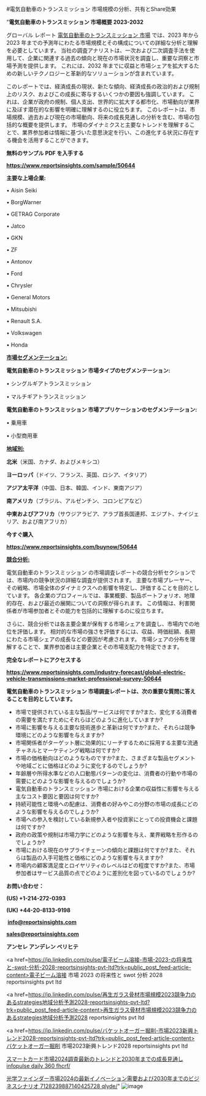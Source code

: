 #電気自動車のトランスミッション 市場規模の分析、共有とShare効果

"<strong>電気自動車のトランスミッション 市場概要 2023-2032</strong>

グローバル レポート <a href=https://www.reportsinsights.com/sample/50644>電気自動車のトランスミッション 市場</a> では、2023 年から 2023 年までの予測年にわたる市場規模とその構成についての詳細な分析と理解を必要としています。 当社の調査アナリストは、一次および二次調査手法を使用して、企業に関連する過去の傾向と現在の市場状況を調査し、重要な洞察と市場予測を提供します。 これには、2032 年までに収益と市場シェアを拡大​​するための新しいテクノロジーと革新的なソリューションが含まれています。

このレポートでは、経済成長の現状、新たな傾向、経済成長の政治的および規制上のリスク、およびこの成長に寄与するいくつかの要因も強調しています。 これは、企業が政府の規制、個人支出、世界的に拡大する都市化、市場動向が業界に及ぼす潜在的な影響を明確に理解するのに役立ちます。 このレポートは、市場規模、過去および現在の市場動向、将来の成長見通しの分析を含む、市場の包括的な概要を提供します。 市場のダイナミクスと主要なトレンドを理解することで、業界参加者は情報に基づいた意思決定を行い、この進化する状況に存在する機会を活用することができます。

<strong><b>無料のサンプル PDF を入手する</b></strong>

<a href=https://www.reportsinsights.com/sample/50644><strong><u>https://www.reportsinsights.com/sample/50644</u></strong></a>

<strong>主要な上場企業:</strong>

• Aisin Seiki

• BorgWarner

• GETRAG Corporate

• Jatco

• GKN

• ZF

• Antonov

• Ford

• Chrysler

• General Motors

• Mitsubishi

• Renault S.A.

• Volkswagen

• Honda

<strong><u>市場セグメンテーション</u></strong><strong><u>:</u></strong>

<strong>電気自動車のトランスミッション 市場タイプのセグメンテーション:</strong>

• シングルギアトランスミッション

• マルチギアトランスミッション

<strong>電気自動車のトランスミッション 市場アプリケーションのセグメンテーション:</strong>

• 乗用車

• 小型商用車

<strong><u>地域別</u></strong><strong><u>:</u></strong>

<strong>北米</strong>（米国、カナダ、およびメキシコ）

<strong>ヨーロッパ</strong>（ドイツ、フランス、英国、ロシア、イタリア）

<strong>アジア太平洋</strong>（中国、日本、韓国、インド、東南アジア）

<strong>南アメリカ</strong>（ブラジル、アルゼンチン、コロンビアなど）

<strong>中東およびアフリカ</strong>（サウジアラビア、アラブ首長国連邦、エジプト、ナイジェリア、および南アフリカ）

<strong>今すぐ購入</strong>

<a href=https://www.reportsinsights.com/buynow/50644><strong><u>https://www.reportsinsights.com/buynow/50644</u></strong></a>

<strong><u>競合分析:</u></strong>

電気自動車のトランスミッション の市場調査レポートの競合分析セクションでは、市場内の競争状況の詳細な調査が提供されます。 主要な市場プレーヤー、その戦略、市場全体のダイナミクスへの影響を特定し、評価することを目的としています。 各企業のプロフィールでは、事業概要、製品ポートフォリオ、地理的存在、および最近の展開についての洞察が得られます。 この情報は、利害関係者が市場参加者とその能力を包括的に理解するのに役立ちます。

さらに、競合分析では各主要企業が保有する市場シェアを調査し、市場内での地位を評価します。 相対的な市場の強さを評価するには、収益、時価総額、長期にわたる市場シェアの成長などの要因が考慮されます。 市場シェアの分布を理解することで、業界参加者は主要企業とその市場支配力を特定できます。

<strong>完全なレポートにアクセスする</strong>

<a href=https://www.reportsinsights.com/industry-forecast/global-electric-vehicle-transmissions-market-professional-survey-50644><strong><u><b>https://www.reportsinsights.com/industry-forecast/global-electric-vehicle-transmissions-market-professional-survey-50644</b></u></strong></a>

<strong><b>電気自動車のトランスミッション 市場調査レポートは、次の重要な質問に答えることを目的としています。</b></strong>
<ul>
  <li>市場で提供されている主な製品/サービスは何ですか?また、変化する消費者の需要を満たすためにそれらはどのように進化していますか?</li>
  <li>市場に影響を与える主要な技術進歩と革新は何ですか?また、それらは競争環境にどのような影響を与えますか?</li>
  <li>市場関係者がターゲット層に効果的にリーチするために採用する主要な流通チャネルとマーケティング戦略は何ですか?</li>
  <li>市場の価格動向はどのようなものですか?また、さまざまな製品セグメントや地域ごとに価格はどのように変化するのでしょうか?</li>
  <li>年齢層や所得水準などの人口動態パターンの変化は、消費者の行動や市場の需要にどのような影響を与えるのでしょうか?</li>
  <li>電気自動車のトランスミッション 市場における企業の収益性に影響を与える主なコスト要因と要因は何ですか?</li>
  <li>持続可能性と環境への配慮は、消費者の好みやこの分野の市場の成長にどのような影響を与えるのでしょうか?</li>
  <li>市場への参入を検討している新規参入者や投資家にとっての投資機会と課題は何ですか?</li>
  <li>政府の政策や規制は市場力学にどのような影響を与え、業界戦略を形作るのでしょうか?</li>
  <li>市場における現在のサプライチェーンの傾向と課題は何ですか?また、それらは製品の入手可能性と価格にどのような影響を与えますか?</li>
  <li>市場内の顧客満足度とロイヤリティのレベルはどの程度ですか?また、市場参加者はサービス品質の点でどのように差別化を図っているのでしょうか?</li>
</ul>
<strong>お問い合わせ：</strong>

<strong>(US) +1-214-272-0393</strong>

<strong>(UK) +44-20-8133-9198</strong>

<strong> </strong><a href=info@reportsinsights.com><strong><u>info@reportsinsights.com</u></strong></a>

<a href=sales@reportsinsights.com><strong><u>sales@reportsinsights.com</u></strong></a>

<strong>アンセレ アンデレン ベリヒテ</strong>

<a href=https://jp.linkedin.com/pulse/電子ビーム溶接-市場-2023-の将来性と-swot-分析-2028-reportsinsights-pvt-ltd?trk=public_post_feed-article-content>電子ビーム溶接 市場 2023 の将来性と swot 分析 2028 reportsinsights pvt ltd</a>

<a href=https://jp.linkedin.com/pulse/再生ガラス骨材市場規模2023競争力のあるstrategies地域分析予測2028-reportsinsights-pvt-ltd?trk=public_post_feed-article-content>再生ガラス骨材市場規模2023競争力のあるstrategies地域分析予測2028 reportsinsights pvt ltd</a>

<a href=https://jp.linkedin.com/pulse/バケットオーガー掘削-市場2023新興トレンド2028-reportsinsights-pvt-ltd?trk=public_post_feed-article-content>バケットオーガー掘削 市場2023新興トレンド2028 reportsinsights pvt ltd</a>

<a href=https://www.linkedin.com/pulse/スマートカード市場2024調査最新のトレンドと2030年までの成長見通し-infopulse-daily-360-fhcrf/>スマートカード市場2024調査最新のトレンドと2030年までの成長見通し infopulse daily 360 fhcrf/</a>

<a href=https://www.linkedin.com/pulse/光学ファインダー市場2024の最新イノベーション需要および2030年までのビジネスシナリオ-7128239887140425728-qlyde/>光学ファインダー市場2024の最新イノベーション需要および2030年までのビジネスシナリオ 7128239887140425728 qlyde/</a>"
![image](https://github.com/aakesh123242/RIMarket/assets/158431203/b47ce707-80b8-462f-a320-1bf1f881c4ac)
